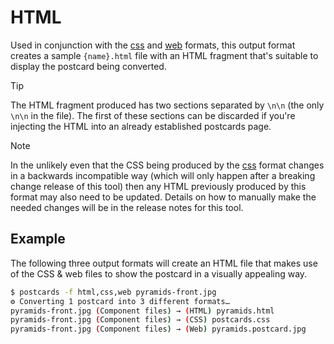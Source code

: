 # HTML

Used in conjunction with the [css](css.md) and [web](web.md) formats, this output format creates a sample `{name}.html` file with an HTML fragment that's suitable to display the postcard being converted.

> [!TIP]
> The HTML fragment produced has two sections separated by `\n\n` (the only `\n\n` in the file). The first of these sections can be discarded if you're injecting the HTML into an already established postcards page.

> [!NOTE]
> In the unlikely even that the CSS being produced by the [css](css.md) format changes in a backwards incompatible way (which will only happen after a breaking change release of this tool) then any HTML previously produced by this format may also need to be updated. Details on how to manually make the needed changes will be in the release notes for this tool.

## Example

The following three output formats will create an HTML file that makes use of the CSS & web files to show the postcard in a visually appealing way.

```sh
$ postcards -f html,css,web pyramids-front.jpg
⚙︎ Converting 1 postcard into 3 different formats…
pyramids-front.jpg (Component files) → (HTML) pyramids.html
pyramids-front.jpg (Component files) → (CSS) postcards.css
pyramids-front.jpg (Component files) → (Web) pyramids.postcard.jpg
```
